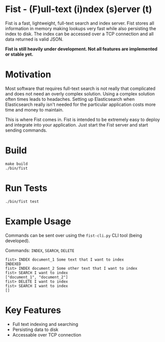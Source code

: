 # Fist - (F)ull-text (i)ndex (s)erver (t) 

Fist is a fast, lightweight, full-text search and index server. Fist stores all information in memory making lookups very fast while also persisting the index to disk. The index can be accessed over a TCP connection and all data returned is valid JSON.

**Fist is still heavily under development. Not all features are implemented or stable yet.**

# Motivation

Most software that requires full-text search is not really that complicated and does not need an overly complex solution. Using a complex solution often times leads to headaches. 
Setting up Elasticsearch when Elasticsearch really isn't needed for the particular application costs more time and money to maintain. 

This is where Fist comes in. Fist is intended to be extremely easy to deploy and integrate into your application. Just start the Fist server and start sending commands.

# Build

```
make build
./bin/fist
```

# Run Tests

```
./bin/fist test
```

# Example Usage

Commands can be sent over using the `fist-cli.py` CLI tool (being developed).  

Commands: `INDEX`, `SEARCH`, `DELETE`

```
fist> INDEX document_1 Some text that I want to index
INDEXED
fist> INDEX document_2 Some other text that I want to index
fist> SEARCH I want to index
["document_1", "document_2"]
fist> DELETE I want to index
fist> SEARCH I want to index
[]
```

# Key Features

- Full text indexing and searching
- Persisting data to disk
- Accessable over TCP connection
